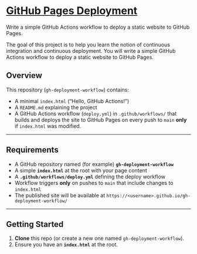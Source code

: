 # [GitHub Pages Deployment](https://roadmap.sh/projects/ec2-instance)

Write a simple GitHub Actions workflow to deploy a static website to GitHub Pages.

The goal of this project is to help you learn the notion of continuous integration and continuous deployment. You will write a simple GitHub Actions workflow to deploy a static website to GitHub Pages.


## Overview

This repository (`gh-deployment-workflow`) contains:
- A minimal `index.html` (“Hello, GitHub Actions!”)  
- A `README.md` explaining the project  
- A GitHub Actions workflow (`deploy.yml`) in `.github/workflows/` that builds and deploys the site to GitHub Pages on every push to `main` **only** if `index.html` was modified.

---

## Requirements

- A GitHub repository named (for example) **`gh-deployment-workflow`**  
- A simple **`index.html`** at the root with your page content  
- A **`.github/workflows/deploy.yml`** defining the deploy workflow  
- Workflow triggers **only** on pushes to `main` that include changes to `index.html`  
- The published site will be available at `https://<username>.github.io/gh-deployment-workflow/`

---

## Getting Started

1. **Clone** this repo (or create a new one named `gh-deployment-workflow`).
2. Ensure you have an **`index.html`** at the root.

